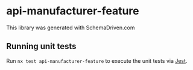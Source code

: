 
# api-manufacturer-feature

This library was generated with SchemaDriven.com

## Running unit tests

Run `nx test api-manufacturer-feature` to execute the unit tests via [Jest](https://jestjs.io).


